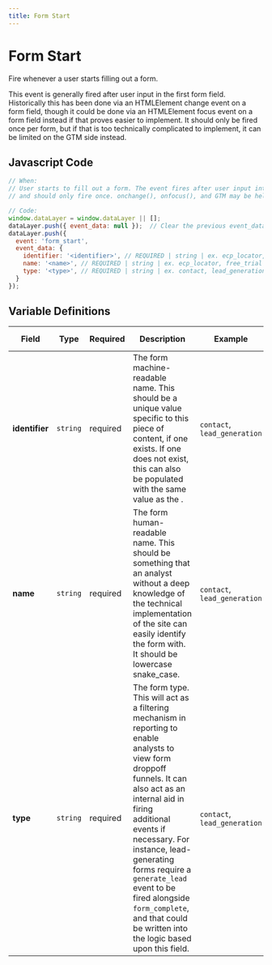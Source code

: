 ```yaml
---
title: Form Start
---
```


# Form Start

Fire whenever a user starts filling out a form. 

This event is generally fired after user input in the first form field. Historically this has been done via an HTMLElement change event on a form field, though it could be done via an HTMLElement focus event on a form field instead if that proves easier to implement. It should only be fired once per form, but if that is too technically complicated to implement, it can be limited on the GTM side instead.


## Javascript Code

```js
// When:
// User starts to fill out a form. The event fires after user input into the first form field 
// and should only fire once. onchange(), onfocus(), and GTM may be helpful.

// Code:
window.dataLayer = window.dataLayer || [];
dataLayer.push({ event_data: null });  // Clear the previous event_data object.
dataLayer.push({
  event: 'form_start',
  event_data: {
    identifier: '<identifier>', // REQUIRED | string | ex. ecp_locator, free_trial	
    name: '<name>', // REQUIRED | string | ex. ecp_locator, free_trial	
    type: '<type>', // REQUIRED | string | ex. contact, lead_generation
  }
});
```

## Variable Definitions

|Field|Type|Required|Description|Example|Maximum Length|
| --- | --- | --- | --- | --- | --- |
|**identifier**|`string`|required|The form machine-readable name. This should be a unique value specific to this piece of content, if one exists. If one does not exist, this can also be populated with the same value as the <name>.|`contact`, `lead_generation`|`100`|
|**name**|`string`|required|The form human-readable name. This should be something that an analyst without a deep knowledge of the technical implementation of the site can easily identify the form with. It should be lowercase snake_case.|`contact`, `lead_generation`|`100`|
|**type**|`string`|required|The form type. This will act as a filtering mechanism in reporting to enable analysts to view form droppoff funnels. It can also act as an internal aid in firing additional events if necessary. For instance, lead-generating forms require a `generate_lead` event to be fired alongside `form_complete`, and that could be written into the logic based upon this field.|`contact`, `lead_generation`|`100`|
